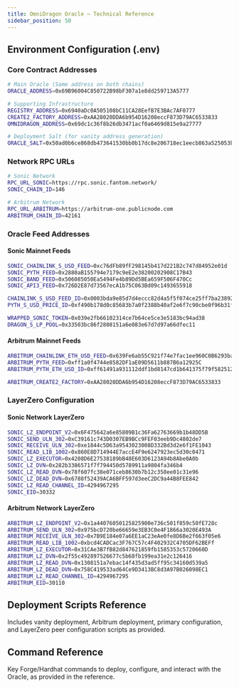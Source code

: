 ```yaml
---
title: OmniDragon Oracle — Technical Reference
sidebar_position: 50
---
```


## Environment Configuration (.env)

### Core Contract Addresses
```bash
# Main Oracle (Same address on both chains)
ORACLE_ADDRESS=0x69B96004C850722B98bF307a1e8dd259713A5777

# Supporting Infrastructure
REGISTRY_ADDRESS=0x6940aDc0A505108bC11CA28EefB7E3BAc7AF0777
CREATE2_FACTORY_ADDRESS=0xAA28020DDA6b954D16208eccF873D79AC6533833
OMNIDRAGON_ADDRESS=0x69dc1c36f8b26db3471acf0a6469d815e9a27777

# Deployment Salt (for vanity address generation)
ORACLE_SALT=0x50ad0b6ce868db473641530bb0b17dc8e206718ec1eecb863a525053be5de3c5
```

### Network RPC URLs
```bash
# Sonic Network
RPC_URL_SONIC=https://rpc.sonic.fantom.network/
SONIC_CHAIN_ID=146

# Arbitrum Network  
RPC_URL_ARBITRUM=https://arbitrum-one.publicnode.com
ARBITRUM_CHAIN_ID=42161
```

### Oracle Feed Addresses

#### Sonic Mainnet Feeds
```bash
SONIC_CHAINLINK_S_USD_FEED=0xc76dFb89fF298145b417d221B2c747d84952e01d
SONIC_PYTH_FEED=0x2880aB155794e7179c9eE2e38200202908C17B43
SONIC_BAND_FEED=0x506085050Ea5494Fe4b89Dd5BEa659F506F470Cc
SONIC_API3_FEED=0x726D2E87d73567ecA1b75C063Bd09c1493655918

CHAINLINK_S_USD_FEED_ID=0x0003bda9e85d7d4eccc82d4a5f5f074ce25ff7ba23892ca3abf2ea0d2250ad11
PYTH_S_USD_PRICE_ID=0xf490b178d0c85683b7a0f2388b40af2e6f7c90cbe0f96b31f315f08d0e5a2d6d

WRAPPED_SONIC_TOKEN=0x039e2fb66102314ce7b64ce5ce3e5183bc94ad38
DRAGON_S_LP_POOL=0x33503bc86f2808151a6e083e67d7d97a66dfec11
```

#### Arbitrum Mainnet Feeds
```bash
ARBITRUM_CHAINLINK_ETH_USD_FEED=0x639Fe6ab55C921f74e7fac1ee960C0B6293ba612
ARBITRUM_PYTH_FEED=0xff1a0f4744e8582DF1aE09D5611b887B6a12925C
ARBITRUM_PYTH_ETH_USD_ID=0xff61491a931112ddf1bd8147cd1b641375f79f5825126d665480874634fd0ace

ARBITRUM_CREATE2_FACTORY=0xAA28020DDA6b954D16208eccF873D79AC6533833
```

### LayerZero Configuration

#### Sonic Network LayerZero
```bash
SONIC_LZ_ENDPOINT_V2=0x6F475642a6e85809B1c36Fa62763669b1b48DD5B
SONIC_SEND_ULN_302=0xC39161c743D0307EB9BCc9FEF03eeb9Dc4802de7
SONIC_RECEIVE_ULN_302=0xe1844c5D63a9543023008D332Bd3d2e6f1FE1043
SONIC_READ_LIB_1002=0x860E8D714944E7accE4F9e6247923ec5d30c0471
SONIC_LZ_EXECUTOR=0x4208D6E27538189bB48E603D6123A94b8Abe0A0b  
SONIC_LZ_DVN=0x282b3386571f7f794450d5789911a9804fa346b4
SONIC_LZ_READ_DVN=0x78f607fc38e071ceb8630b7b12c358ee01c31e96
SONIC_LZ_DEAD_DVN=0x6788f52439ACA6BFF597d3eeC2DC9a44B8FEE842
SONIC_LZ_READ_CHANNEL_ID=4294967295
SONIC_EID=30332
```

#### Arbitrum Network LayerZero
```bash  
ARBITRUM_LZ_ENDPOINT_V2=0x1a44076050125825900e736c501f859c50fE728c
ARBITRUM_SEND_ULN_302=0x975bcD720be66659e3EB3C0e4F1866a3020E493A
ARBITRUM_RECEIVE_ULN_302=0x7B9E184e07a6EE1aC23eAe0fe8D6Be2f663f05e6
ARBITRUM_READ_LIB_1002=0xbcd4CADCac3F767C57c4F402932C4705DF62BEFf
ARBITRUM_LZ_EXECUTOR=0x31CAe3B7fB82d847621859fb1585353c5720660D
ARBITRUM_LZ_DVN=0x2f55c492897526677c5b68fb199ea31e2c126416
ARBITRUM_LZ_READ_DVN=0x1308151a7ebac14f435d3ad5ff95c34160d539a5
ARBITRUM_LZ_DEAD_DVN=0x758C419533ad64Ce9D3413BC8d3A97B026098EC1
ARBITRUM_LZ_READ_CHANNEL_ID=4294967295
ARBITRUM_EID=30110
```

## Deployment Scripts Reference

Includes vanity deployment, Arbitrum deployment, primary configuration, and LayerZero peer configuration scripts as provided.

## Command Reference

Key Forge/Hardhat commands to deploy, configure, and interact with the Oracle, as provided in the reference.


